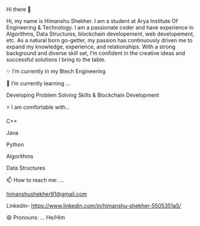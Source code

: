 Hi there 👋

Hi, my name is Himanshu Shekher. I am a student at Arya Institute Of Engineering & Technology. 
I am a passionate coder and have experience in Algorithms, Data Structures, blockchain developement, web developement, etc. 
As a natural born go-getter, my passion has continuously driven me to expand my knowledge, experience, and relationships. 
With a strong background and diverse skill set, 
I’m confident in the creative ideas and successful solutions I bring to the table.

✨ I’m currently in my Btech Engineering 

🌱 I’m currently learning ...

   Developing Problem Solving Skills & Blockchain Development
   
⚡ I am comfortable with...

C++

Java

Python

Algorithms

Data Structures

📫 How to reach me: ...

himanshushekher91@gmail.com

Linkedin- https://www.linkedin.com/in/himanshu-shekher-5505351a5/

😄 Pronouns: ... He/Him
